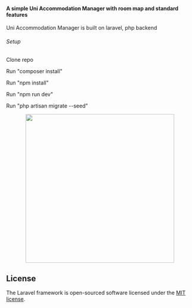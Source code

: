 <h4>A simple Uni Accommodation Manager with room map and standard features</h4>
<p>Uni Accommodation Manager is built on laravel, php backend</p>

<h6>Setup</h6>
<p>Clone repo</p>
<p>Run "composer install"</p>
<p>Run "npm install"</p>
<p>Run "npm run dev"</p>
<p>Run "php artisan migrate --seed"</p>

<p align="center"><a><img src="/Screenshot (2).png" width="400"></a></p>



## License

The Laravel framework is open-sourced software licensed under the [MIT license](https://opensource.org/licenses/MIT).
